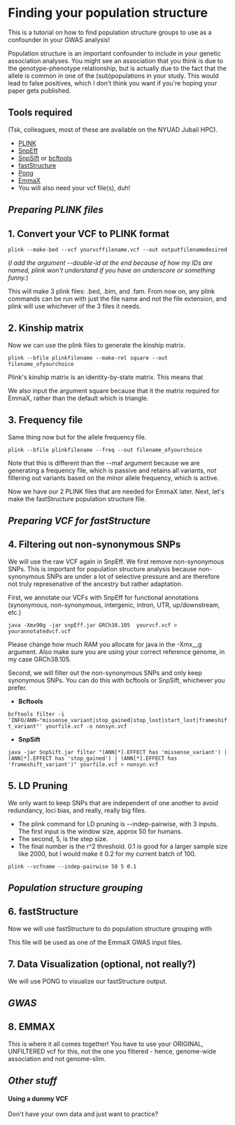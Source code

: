 # Finding your population structure 
This is a tutorial on how to find population structure groups to use as a confounder in your GWAS analysis!

Population structure is an important confounder to include in your genetic association analyses. You might see an association that you think is due to the genotype-phenotype relationship, but is actually due to the fact that the allele is common in one of the (sub)populations in your study. This would lead to false positives, which I don't think you want if you're hoping your paper gets published. 

## Tools required 
(Tsk, colleagues, most of these are available on the NYUAD Jubail HPC).

- [PLINK](https://www.cog-genomics.org/plink/)
- [SnpEff](https://pcingola.github.io/SnpEff/snpeff/running/)
- [SnpSift](https://pcingola.github.io/SnpEff/snpsift/introduction/) or [bcftools](https://samtools.github.io/bcftools/howtos/install.html) 
- [fastStructure](https://rajanil.github.io/fastStructure/)
- [Pong](https://github.com/ramachandran-lab/pong/blob/master/README.md)
- [EmmaX](https://genome.sph.umich.edu/wiki/EMMAX)
- You will also need your vcf file(s), duh!

## _Preparing PLINK files_

## 1. Convert your VCF to PLINK format
`plink --make-bed --vcf yourvcffilename.vcf --out outputfilenamedesired 
`

(_I add the argument --double-id at the end because of how my IDs are named, plink won't understand if you have an underscore or something funny._)

This will make 3 plink files: .bed, .bim, and .fam. From now on, any plink commands can be run with just the file name and not the file extension, and plink will use whichever of the 3 files it needs.

## 2. Kinship matrix 

Now we can use the plink files to generate the kinship matrix.

`plink --bfile plinkfilename --make-rel square --out filename_ofyourchoice
`

Plink's kinship matrix is an identity-by-state matrix. This means that 

We also input the argument square because that it the matrix required for EmmaX, rather than the default which is triangle.

## 3. Frequency file 

Same thing now but for the allele frequency file.

`plink --bfile plinkfilename --freq --out filename_ofyourchoice
`

Note that this is different than the --maf argument because we are generating a frequency file, which is passive and retains all variants, _not_ filtering out variants based on the minor allele frequency, which is active. 

Now we have our 2 PLINK files that are needed for EmmaX later. Next, let's make the fastStructure population structure file.

## _Preparing VCF for fastStructure_

## 4. Filtering out non-synonymous SNPs 
We will use the raw VCF again in SnpEff. We first remove non-synonymous SNPs. This is important for population structure analysis because non-synonymous SNPs are under a lot of selective pressure and are therefore not truly represenative of the ancestry but rather adaptation.

First, we annotate our VCFs with SnpEff for functional annotations (synonymous, non-synonymous, intergenic, intron, UTR, up/downstream, etc.)

`java -Xmx90g -jar snpEff.jar GRCh38.105  yourvcf.vcf > yourannotatedvcf.vcf 
`

Please change how much RAM you allocate for java in the -Xmx__g argument. Also make sure you are using your correct reference genome, in my case GRCh38.105.


Second, we will filter out the non-synonymous SNPs and only keep synonymous SNPs. You can do this with bcftools or SnpSift, whichever you prefer. 

- **Bcftools**

`bcftools filter -i 'INFO/ANN~"missense_variant|stop_gained|stop_lost|start_lost|frameshift_variant"' yourfile.vcf -o nonsyn.vcf
`


- **SnpSift**

`java -jar SnpSift.jar filter "(ANN[*].EFFECT has 'missense_variant') | (ANN[*].EFFECT has 'stop_gained') | (ANN[*].EFFECT has 'frameshift_variant')" yourfile.vcf > nonsyn.vcf
`


## 5. LD Pruning 
We only want to keep SNPs that are independent of one another to avoid redundancy, loci bias, and really, really big files.
- The plink command for LD pruning is --indep-pairwise, with 3 inputs. The first input is the window size, approx 50 for humans. 
- The second, 5, is the step size. 
- The final number is the r^2 threshold. 0.1 is good for a larger sample size like 2000, but I would make it 0.2 for my current batch of 100.

`plink --vcfname --indep-pairwise 50 5 0.1 
`
## _Population structure grouping_

## 6. fastStructure  
Now we will use fastStructure to do population structure grouping with 

This file will be used as one of the EmmaX GWAS input files.

## 7. Data Visualization (optional, not really?)

We will use PONG to visualize our fastStructure output.

## _GWAS_

## 8. EMMAX 
This is where it all comes together! You have to use your ORIGINAL, UNFILTERED vcf for this, not the one you filtered - hence, genome-wide association and not genome-slim.

## _Other stuff_

#### Using a dummy VCF
Don't have your own data and just want to practice?
